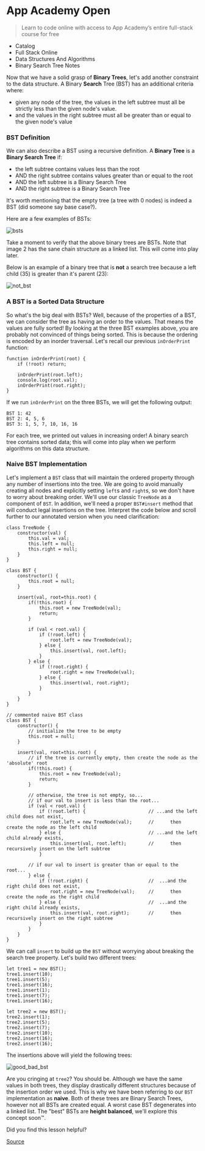 # App Academy Open

> Learn to code online with access to App Academy’s entire full-stack course for free

*   Catalog
*   Full Stack Online
*   Data Structures And Algorithms
*   Binary Search Tree Notes

Now that we have a solid grasp of **Binary Trees**, let's add another constraint to the data structure. A Binary **Search** Tree (BST) has an additional criteria where:

*   given any node of the tree, the values in the left subtree must all be strictly less than the given node's value.
*   and the values in the right subtree must all be greater than or equal to the given node's value

### BST Definition

We can also describe a BST using a recursive definition. A **Binary Tree** is a **Binary Search Tree** if:

*   the left subtree contains values less than the root
*   AND the right subtree contains values greater than or equal to the root
*   AND the left subtree is a Binary Search Tree
*   AND the right subtree is a Binary Search Tree

It's worth mentioning that the empty tree (a tree with 0 nodes) is indeed a BST (did someone say base case?).

Here are a few examples of BSTs:

![bsts](https://s3-us-west-1.amazonaws.com/appacademy-open-assets/data_structures_algorithms/binary_search_trees/images/bsts.png)

Take a moment to verify that the above binary trees are BSTs. Note that image 2 has the sane chain structure as a linked list. This will come into play later.

Below is an example of a binary tree that is **not** a search tree because a left child (35) is greater than it's parent (23):

![not_bst](https://s3-us-west-1.amazonaws.com/appacademy-open-assets/data_structures_algorithms/binary_search_trees/images/not_bst.png)

### A BST is a Sorted Data Structure

So what's the big deal with BSTs? Well, because of the properties of a BST, we can consider the tree as having an order to the values. That means the values are fully sorted! By looking at the three BST examples above, you are probably not convinced of things being sorted. This is because the ordering is encoded by an inorder traversal. Let's recall our previous `inOrderPrint` function:

    function inOrderPrint(root) {
        if (!root) return;
    
        inOrderPrint(root.left);
        console.log(root.val);
        inOrderPrint(root.right);
    }

If we run `inOrderPrint` on the three BSTs, we will get the following output:

    BST 1: 42
    BST 2: 4, 5, 6
    BST 3: 1, 5, 7, 10, 16, 16

For each tree, we printed out values in increasing order! A binary search tree contains sorted data; this will come into play when we perform algorithms on this data structure.

### Naive BST Implementation

Let's implement a `BST` class that will maintain the ordered property through any number of insertions into the tree. We are going to avoid manually creating all nodes and explicitly setting `left`s and `right`s, so we don't have to worry about breaking order. We'll use our classic `TreeNode` as a component of `BST`. In addition, we'll need a proper `BST#insert` method that will conduct legal insertions on the tree. Interpret the code below and scroll further to our annotated version when you need clarification:

    class TreeNode {
        constructor(val) {
            this.val = val;
            this.left = null;
            this.right = null;
        }
    }
    
    class BST {
        constructor() {
            this.root = null;
        }
    
        insert(val, root=this.root) {
            if(!this.root) {
                this.root = new TreeNode(val);
                return;
            }
    
            if (val < root.val) {
                if (!root.left) {
                    root.left = new TreeNode(val);
                } else {
                    this.insert(val, root.left);
                }
            } else {
                if (!root.right) {
                    root.right = new TreeNode(val);
                } else {
                    this.insert(val, root.right);
                }
            }
        }
    }

    // commented naive BST class
    class BST {
        constructor() {
            // initialize the tree to be empty
            this.root = null;
        }
    
        insert(val, root=this.root) {
            // if the tree is currently empty, then create the node as the 'absolute' root
            if(!this.root) {
                this.root = new TreeNode(val);
                return;
            }
    
            // otherwise, the tree is not empty, so...
            // if our val to insert is less than the root...
            if (val < root.val) {
                if (!root.left) {                       // ...and the left child does not exist,
                    root.left = new TreeNode(val);      //      then create the node as the left child
                } else {                                // ...and the left child already exists,
                    this.insert(val, root.left);        //      then recursively insert on the left subtree
                }
    
            // if our val to insert is greater than or equal to the root...
            } else {
                if (!root.right) {                      //  ...and the right child does not exist,
                    root.right = new TreeNode(val);     //      then create the node as the right child
                } else {                                //  ...and the right child already exists,
                    this.insert(val, root.right);       //      then recursively insert on the right subtree
                }
            }
        }
    }

We can call `insert` to build up the `BST` without worrying about breaking the search tree property. Let's build two different trees:

    let tree1 = new BST();
    tree1.insert(10);
    tree1.insert(5);
    tree1.insert(16);
    tree1.insert(1);
    tree1.insert(7);
    tree1.insert(16);
    
    let tree2 = new BST();
    tree2.insert(1);
    tree2.insert(5);
    tree2.insert(7);
    tree2.insert(10);
    tree2.insert(16);
    tree2.insert(16);

The insertions above will yield the following trees:

![good_bad_bst](https://s3-us-west-1.amazonaws.com/appacademy-open-assets/data_structures_algorithms/binary_search_trees/images/good_bad_bst.png)

Are you cringing at `tree2`? You should be. Although we have the same values in both trees, they display drastically different structures because of the insertion order we used. This is why we have been referring to our `BST` implementation as **naive**. Both of these trees are Binary Search Trees, however not all BSTs are created equal. A worst case BST degenerates into a linked list. The "best" BSTs are **height balanced**, we'll explore this concept soon™.

Did you find this lesson helpful?


[Source](https://open.appacademy.io/learn/full-stack-online/data-structures-and-algorithms/binary-search-tree-notes)